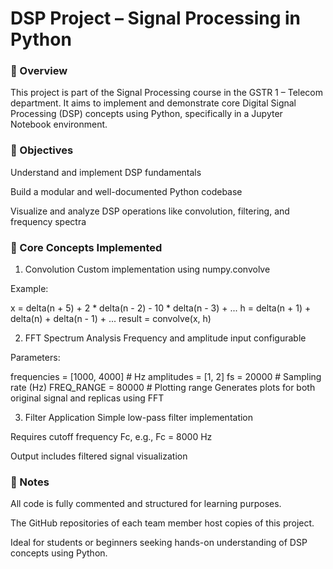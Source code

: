 # DSP Project – Signal Processing in Python
### 📘 Overview
This project is part of the Signal Processing course in the GSTR 1 – Telecom department. It aims to implement and demonstrate core Digital Signal Processing (DSP) concepts using Python, specifically in a Jupyter Notebook environment.


### 🎯 Objectives
Understand and implement DSP fundamentals

Build a modular and well-documented Python codebase

Visualize and analyze DSP operations like convolution, filtering, and frequency spectra

### 🧠 Core Concepts Implemented
1. Convolution
Custom implementation using numpy.convolve

Example:

x = delta(n + 5) + 2 * delta(n - 2) - 10 * delta(n - 3) + ...
h = delta(n + 1) + delta(n) + delta(n - 1) + ...
result = convolve(x, h)


2. FFT Spectrum Analysis
Frequency and amplitude input configurable

Parameters:

frequencies = [1000, 4000]      # Hz
amplitudes = [1, 2]
fs = 20000                      # Sampling rate (Hz)
FREQ_RANGE = 80000             # Plotting range
Generates plots for both original signal and replicas using FFT

3. Filter Application
Simple low-pass filter implementation

Requires cutoff frequency Fc, e.g., Fc = 8000 Hz

Output includes filtered signal visualization


### 📝 Notes
All code is fully commented and structured for learning purposes.

The GitHub repositories of each team member host copies of this project.

Ideal for students or beginners seeking hands-on understanding of DSP concepts using Python.

